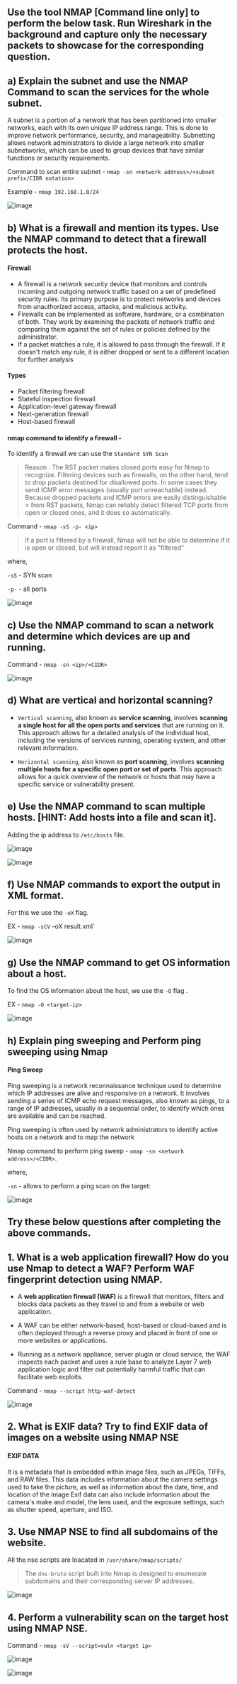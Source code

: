 ## Use the tool NMAP [Command line only] to perform the below task. Run Wireshark in the background and capture only the necessary packets to showcase for the corresponding question.

## a) Explain the subnet and use the NMAP Command to scan the services for the whole subnet.

A subnet is a portion of a network that has been partitioned into smaller networks, each with its own unique IP address range. This is done to improve network performance, security, and manageability. Subnetting allows network administrators to divide a large network into smaller subnetworks, which can be used to group devices that have similar functions or security requirements.

Command to scan entire subnet - `nmap -sn <network address>/<subnet prefix/CIDR notation>`

Example - `nmap 192.168.1.0/24`

![image](https://user-images.githubusercontent.com/67383098/226188623-ec2bed0f-0a5a-4337-9dc8-0f8c349c9363.png)


## b) What is a firewall and mention its types. Use the NMAP command to detect that a firewall protects the host.

#### Firewall 

- A firewall is a network security device that monitors and controls incoming and outgoing network traffic based on a set of predefined security rules. Its primary purpose is to protect networks and devices from unauthorized access, attacks, and malicious activity.
- Firewalls can be implemented as software, hardware, or a combination of both. They work by examining the packets of network traffic and comparing them against the set of rules or policies defined by the administrator. 
- If a packet matches a rule, it is allowed to pass through the firewall. If it doesn't match any rule, it is either dropped or sent to a different location for further analysis

#### Types

- Packet filtering firewall
- Stateful inspection firewall
- Application-level gateway firewall
- Next-generation firewall
- Host-based firewall

#### nmap command to identify a firewall - 
To identify a firewall we can use the `Standard SYN Scan`

> Reason : The RST packet makes closed ports easy for Nmap to recognize. Filtering devices such as firewalls, on the other hand, tend to drop packets destined for
> disallowed ports. In some cases they send ICMP error messages (usually port unreachable) instead. Because dropped packets and ICMP errors are easily distinguishable > from RST packets, Nmap can reliably detect filtered TCP ports from open or closed ones, and it does so automatically.

Command - `nmap -sS -p- <ip>`
>  If a port is filtered by a firewall, Nmap will not be able to determine if it is open or closed, but will instead report it as "filtered"


 where,
 
 `-sS` - SYN scan
 
 `-p-` -  all ports
 
![image](https://user-images.githubusercontent.com/67383098/226191049-d321a20b-4e16-404f-9c22-721bbbd2d1cf.png)

## c) Use the NMAP command to scan a network and determine which devices are up and running.

Command - `nmap -sn <ip>/<CIDR> `

![image](https://user-images.githubusercontent.com/67383098/226189218-0674b7bb-1822-440b-a54c-e2bc3180a5d7.png)


## d) What are vertical and horizontal scanning?

- `Vertical scanning`, also known as **service scanning**, involves **scanning a single host for all the open ports and services** that are running on it. This approach allows for a detailed analysis of the individual host, including the versions of services running, operating system, and other relevant information.

- `Horizontal scanning`, also known as **port scanning**, involves **scanning multiple hosts for a specific open port or set of ports**. This approach allows for a quick overview of the network or hosts that may have a specific service or vulnerability present.

## e) Use the NMAP command to scan multiple hosts. [HINT: Add hosts into a file and scan it].

Adding the ip address to `/etc/hosts` file.

![image](https://user-images.githubusercontent.com/67383098/226190526-521b91db-c0da-4e70-bd8d-f1f85fa4a14a.png)

![image](https://user-images.githubusercontent.com/67383098/226190608-4ddacc0b-c8b6-4104-a26a-d1f90818f9b3.png)


## f) Use NMAP commands to export the output in XML format.

For this we use the `-oX` flag.

EX - `nmap -sCV` <target-ip> -oX result.xml`
 
![image](https://user-images.githubusercontent.com/67383098/226130386-8fa39901-e04f-480c-b0a5-241326d28479.png)


## g) Use the NMAP command to get OS information about a host.
 

To find the OS information about the host, we use the `-O` flag .

EX - `nmap -O <target-ip>`

![image](https://user-images.githubusercontent.com/67383098/226191577-8674c6f3-e5f8-433d-bd5e-4fb13df68331.png)


## h) Explain ping sweeping and Perform ping sweeping using Nmap

#### Ping Sweep

Ping sweeping is a network reconnaissance technique used to determine which IP addresses are alive and responsive on a network. It involves sending a series of ICMP echo request messages, also known as pings, to a range of IP addresses, usually in a sequential order, to identify which ones are available and can be reached.

Ping sweeping is often used by network administrators to identify active hosts on a network and to map the network

Nmap command to perform ping sweep - `nmap -sn <network address>/<CIDR>`.

where,

`-sn` -  allows to perform a ping scan on the target:

![image](https://user-images.githubusercontent.com/67383098/226191763-07d7092c-12ef-495c-b49c-8d065e2c8ed8.png)


## Try these below questions after completing the above commands.

## 1. What is a web application firewall? How do you use Nmap to detect a WAF? Perform WAF fingerprint detection using NMAP.

- A **web application firewall (WAF)** is a firewall that monitors, filters and blocks data packets as they travel to and from a website or web application. 

 - A WAF can be either network-based, host-based or cloud-based and is often deployed through a reverse proxy and placed in front of one or more websites or applications. 
 
- Running as a network appliance, server plugin or cloud service, the WAF inspects each packet and uses a rule base to analyze Layer 7 web application logic and filter out potentially harmful traffic that can facilitate web exploits.
 
 Command - `nmap --script http-waf-detect`
 
 ![image](https://user-images.githubusercontent.com/67383098/226195021-db8e14c3-f334-4633-ab66-c15e572200cd.png)

 
## 2. What is EXIF data? Try to find EXIF data of images on a website using NMAP NSE

#### EXIF DATA 

It  is a metadata that is embedded within image files, such as JPEGs, TIFFs, and RAW files. This data includes information about the camera settings used to take the picture, as well as information about the date, time, and location of the image
 Exif data can also include information about the camera's make and model, the lens used, and the exposure settings, such as shutter speed, aperture, and ISO.

## 3. Use NMAP NSE to find all subdomains of the website.

All the nse scripts are loacated in `/usr/share/nmap/scripts/`

> The `dns-brute` script built into Nmap is designed to enumerate subdomains and their corresponding server IP addresses.

![image](https://user-images.githubusercontent.com/67383098/226129157-fa9e31ae-c8b9-4dfa-ae95-e6ff37ce5490.png)


## 4. Perform a vulnerability scan on the target host using NMAP NSE.

Command -  `nmap -sV --script=vuln <target ip>`

![image](https://user-images.githubusercontent.com/67383098/226194429-7be73c14-e520-4dbf-ad20-13e96aa1c6dd.png)
 
![image](https://user-images.githubusercontent.com/67383098/226194499-d4316864-5339-4cdc-8e95-f9e541422f16.png)


